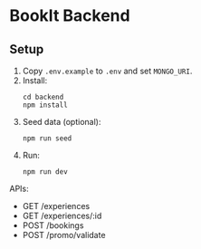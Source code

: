 # BookIt Backend

## Setup
1. Copy `.env.example` to `.env` and set `MONGO_URI`.
2. Install:
   ```
   cd backend
   npm install
   ```
3. Seed data (optional):
   ```
   npm run seed
   ```
4. Run:
   ```
   npm run dev
   ```
APIs:
- GET /experiences
- GET /experiences/:id
- POST /bookings
- POST /promo/validate
